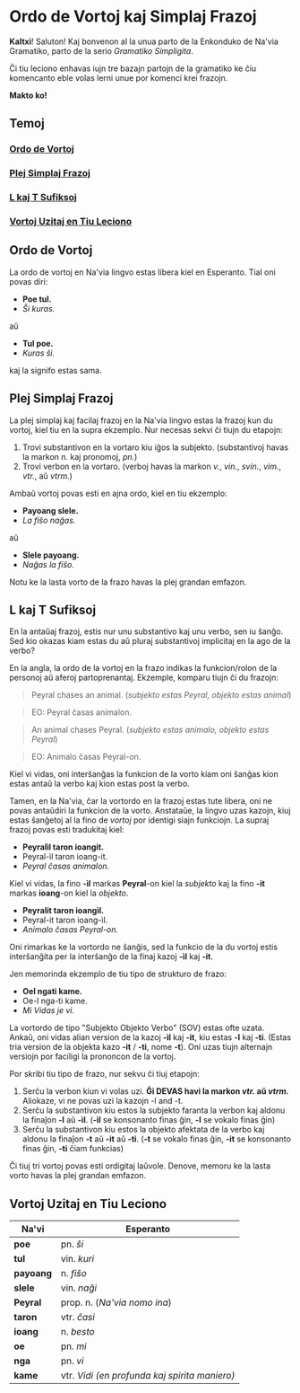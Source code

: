 # Ordo de Vortoj kaj Simplaj Frazoj

**Kaltxì**! Saluton! Kaj bonvenon al la unua parto de la Enkonduko de Na'via Gramatiko, parto de la serio _Gramatiko Simpligita_.

Ĉi tiu leciono enhavas iujn tre bazajn partojn de la gramatiko ke ĉiu komencanto eble volas lerni unue por komenci krei frazojn.

**Makto ko!**

## Temoj

### [Ordo de Vortoj](#1)

### [Plej Simplaj Frazoj](#2)

### [L kaj T Sufiksoj](#3)

### [Vortoj Uzitaj en Tiu Leciono](#v)

<span id="1">
</span>

## Ordo de Vortoj

La ordo de vortoj en Na'via lingvo estas libera kiel en Esperanto. Tial oni povas diri:

- **Poe tul.**
- _Ŝi kuras._

aŭ

- **Tul poe.**
- _Kuras ŝi._

kaj la signifo estas sama.

<span id="2">
</span>

## Plej Simplaj Frazoj

La plej simplaj kaj facilaj frazoj en la Na'via lingvo estas la frazoj kun du vortoj, kiel tiu en la supra ekzemplo. Nur necesas sekvi ĉi tiujn du etapojn:

1. Trovi substantivon en la vortaro kiu iĝos la subjekto. (substantivoj havas la markon _n._ kaj pronomoj, _pn._)
2. Trovi verbon en la vortaro. (verboj havas la markon _v._, _vin._, _svin._, _vim._, _vtr._, aŭ _vtrm._)

Ambaŭ vortoj povas esti en ajna ordo, kiel en tiu ekzemplo:

- **Payoang slele.**
- _La fiŝo naĝas._

aŭ

- **Slele payoang.**
- _Naĝas la fiŝo._

Notu ke la lasta vorto de la frazo havas la plej grandan emfazon.

<span id="3">
</span>

## L kaj T Sufiksoj

En la antaŭaj frazoj, estis nur unu substantivo kaj unu verbo, sen iu ŝanĝo. Sed kio okazas kiam estas du aŭ pluraj substantivoj implicitaj en la ago de la verbo?

En la angla, la ordo de la vortoj en la frazo indikas la funkcion/rolon de la personoj aŭ aferoj partoprenantaj. Ekzemple, komparu tiujn ĉi du frazojn:

> Peyral chases an animal. (_subjekto estas Peyral, objekto estas animal_)

> EO: Peyral ĉasas animalon.

> An animal chases Peyral. (_subjekto estas animalo, objekto estas Peyral_)

> EO: Animalo ĉasas Peyral-on.

Kiel vi vidas, oni interŝanĝas la funkcion de la vorto kiam oni ŝanĝas kion estas antaŭ la verbo kaj kion estas post la verbo.

Tamen, en la Na'via, ĉar la vortordo en la frazoj estas tute libera, oni ne povas antaŭdiri la funkcion de la vorto. Anstataŭe, la lingvo uzas kazojn, kiuj estas ŝanĝetoj al la fino de _vortoj_ por identigi siajn funkciojn. La supraj frazoj povas esti tradukitaj kiel:

- **Peyralìl taron ioangit.**
- Peyral-ìl taron ioang-it.
- _Peyral ĉasas animalon._

Kiel vi vidas, la fino **-ìl** markas **Peyral**-on kiel la _subjekto_ kaj la fino **-it** markas **ioang**-on kiel la _objekto_.

- **Peyralit taron ioangìl.**
- Peyral-it taron ioang-ìl.
- _Animalo ĉasas Peyral-on._

Oni rimarkas ke la vortordo ne ŝanĝis, sed la funkcio de la du vortoj estis interŝanĝita per la interŝanĝo de la finaj kazoj **-ìl** kaj **-it**.

Jen memorinda ekzemplo de tiu tipo de strukturo de frazo:

- **Oel ngati kame.**
- Oe-l nga-ti kame.
- _Mi Vidas je vi._

La vortordo de tipo "Subjekto Objekto Verbo" (SOV) estas ofte uzata. Ankaŭ, oni vidas alian version de la kazoj **-ìl** kaj **-it**, kiu estas **-l** kaj **-ti**. (Estas tria version de la objekta kazo **-it** / **-ti**, nome **-t**). Oni uzas tiujn alternajn versiojn por faciligi la prononcon de la vortoj.

Por skribi tiu tipo de frazo, nur sekvu ĉi tiuj etapojn:

1. Serĉu la verbon kiun vi volas uzi. **Ĝi DEVAS havi la markon _vtr._ aŭ _vtrm._** Aliokaze, vi ne povas uzi la kazojn -l and -t.
2. Serĉu la substantivon kiu estos la subjekto faranta la verbon kaj aldonu la finaĵon **-l** aŭ **-ìl**. (**-ìl** se konsonanto finas ĝin, **-l** se vokalo finas ĝin)
3. Serĉu la substantivon kiu estos la objekto afektata de la verbo kaj aldonu la finaĵon **-t** aŭ **-it** aŭ **-ti**. (**-t** se vokalo finas ĝin, **-it** se konsonanto finas ĝin, **-ti** ĉiam funkcias)

Ĉi tiuj tri vortoj povas esti ordigitaj laŭvole. Denove, memoru ke la lasta vorto havas la plej grandan emfazon.

<span id="v">
</span>

## Vortoj Uzitaj en Tiu Leciono

Na'vi       | Esperanto
----------- | ---------------------------------------------
**poe**     | pn. _ŝi_
**tul**     | vin. _kuri_
**payoang** | n. _fiŝo_
**slele**   | vin. _naĝi_
**Peyral**  | prop. n. (_Na'via nomo ina_)
**taron**   | vtr. _ĉasi_
**ioang**   | n. _besto_
**oe**      | pn. _mi_
**nga**     | pn. _vi_
**kame**    | vtr. _Vidi (en profunda kaj spirita maniero)_

